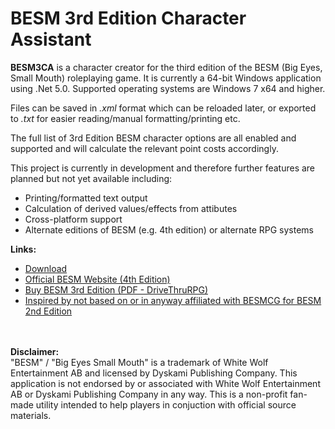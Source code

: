 # BESM 3rd Edition Character Assistant

**BESM3CA** is a character creator for the third edition of the BESM (Big Eyes, Small Mouth) roleplaying game.  It is currently a 64-bit Windows application using .Net 5.0.  Supported operating systems are Windows 7 x64 and higher.

Files can be saved in _.xml_ format which can be reloaded later, or exported to _.txt_ for easier reading/manual formatting/printing etc.

The full list of 3rd Edition BESM character options are all enabled and supported and will calculate the relevant point costs accordingly.

This project is currently in development and therefore further features are planned but not yet available including:
* Printing/formatted text output
* Calculation of derived values/effects from attibutes
* Cross-platform support
* Alternate editions of BESM (e.g. 4th edition) or alternate RPG systems

**Links:**
* [Download](https://github.com/mikethemage/BESM3CA/releases)
* [Official BESM Website (4th Edition)](https://BESM4.life)
* [Buy BESM 3rd Edition (PDF - DriveThruRPG)](https://www.drivethrurpg.com/product/24482/BESM-Big-Eyes-Small-Mouth-3rd-Edition)
* [Inspired by not based on or in anyway affiliated with BESMCG for BESM 2nd Edition](http://www.technofetish.net/index.html)

\
\
**Disclaimer:**\
"BESM" / "Big Eyes Small Mouth" is a trademark of White Wolf Entertainment AB and licensed by Dyskami Publishing Company.  This application is not endorsed by or associated with White Wolf Entertainment AB or Dyskami Publishing Company in any way.  This is a non-profit fan-made utility intended to help players in conjuction with official source materials.

